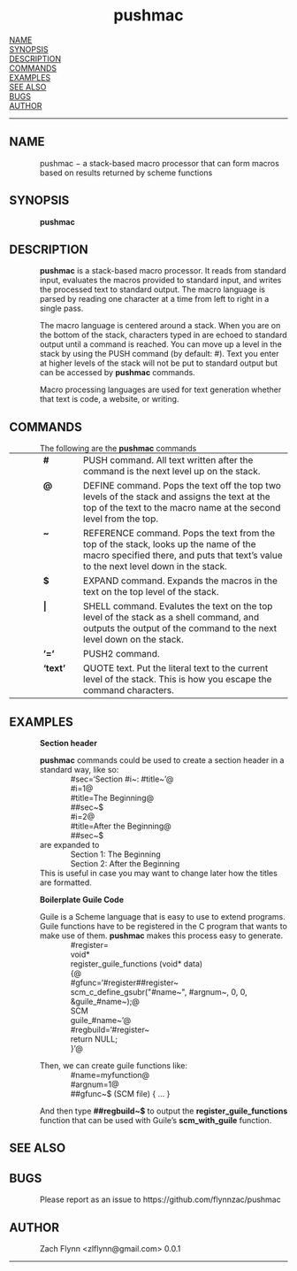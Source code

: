 <!-- Creator     : groff version 1.22.4 -->
<!-- CreationDate: Fri Jan 10 12:04:36 2020 -->
<!DOCTYPE html PUBLIC "-//W3C//DTD HTML 4.01 Transitional//EN"
"http://www.w3.org/TR/html4/loose.dtd">
<html>
<head>
<meta name="generator" content="groff -Thtml, see www.gnu.org">
<meta http-equiv="Content-Type" content="text/html; charset=US-ASCII">
<meta name="Content-Style" content="text/css">
<style type="text/css">
       p       { margin-top: 0; margin-bottom: 0; vertical-align: top }
       pre     { margin-top: 0; margin-bottom: 0; vertical-align: top }
       table   { margin-top: 0; margin-bottom: 0; vertical-align: top }
       h1      { text-align: center }
</style>
<title>pushmac</title>

</head>
<body>

<h1 align="center">pushmac</h1>

<a href="#NAME">NAME</a><br>
<a href="#SYNOPSIS">SYNOPSIS</a><br>
<a href="#DESCRIPTION">DESCRIPTION</a><br>
<a href="#COMMANDS">COMMANDS</a><br>
<a href="#EXAMPLES">EXAMPLES</a><br>
<a href="#SEE ALSO">SEE ALSO</a><br>
<a href="#BUGS">BUGS</a><br>
<a href="#AUTHOR">AUTHOR</a><br>

<hr>


<h2>NAME
<a name="NAME"></a>
</h2>


<p style="margin-left:11%; margin-top: 1em">pushmac &minus;
a stack-based macro processor that can form macros based on
results returned by scheme functions</p>

<h2>SYNOPSIS
<a name="SYNOPSIS"></a>
</h2>



<p style="margin-left:11%; margin-top: 1em"><b>pushmac</b></p>

<h2>DESCRIPTION
<a name="DESCRIPTION"></a>
</h2>


<p style="margin-left:11%; margin-top: 1em"><b>pushmac</b>
is a stack-based macro processor. It reads from standard
input, evaluates the macros provided to standard input, and
writes the processed text to standard output. The macro
language is parsed by reading one character at a time from
left to right in a single pass.</p>

<p style="margin-left:11%; margin-top: 1em">The macro
language is centered around a stack. When you are on the
bottom of the stack, characters typed in are echoed to
standard output until a command is reached. You can move up
a level in the stack by using the PUSH command (by default:
#). Text you enter at higher levels of the stack will not be
put to standard output but can be accessed by <b>pushmac</b>
commands.</p>

<p style="margin-left:11%; margin-top: 1em">Macro
processing languages are used for text generation whether
that text is code, a website, or writing.</p>

<h2>COMMANDS
<a name="COMMANDS"></a>
</h2>


<p style="margin-left:11%; margin-top: 1em">The following
are the <b>pushmac</b> commands</p>

<table width="100%" border="0" rules="none" frame="void"
       cellspacing="0" cellpadding="0">
<tr valign="top" align="left">
<td width="11%"></td>
<td width="9%">


<p><b>#</b></p></td>
<td width="2%"></td>
<td width="78%">


<p>PUSH command. All text written after the command is the
next level up on the stack.</p></td></tr>
<tr valign="top" align="left">
<td width="11%"></td>
<td width="9%">


<p><b>@</b></p></td>
<td width="2%"></td>
<td width="78%">


<p>DEFINE command. Pops the text off the top two levels of
the stack and assigns the text at the top of the text to the
macro name at the second level from the top.</p></td></tr>
<tr valign="top" align="left">
<td width="11%"></td>
<td width="9%">


<p><b>~</b></p></td>
<td width="2%"></td>
<td width="78%">


<p>REFERENCE command. Pops the text from the top of the
stack, looks up the name of the macro specified there, and
puts that text&rsquo;s value to the next level down in the
stack.</p> </td></tr>
<tr valign="top" align="left">
<td width="11%"></td>
<td width="9%">


<p><b>$</b></p></td>
<td width="2%"></td>
<td width="78%">


<p>EXPAND command. Expands the macros in the text on the
top level of the stack.</p></td></tr>
<tr valign="top" align="left">
<td width="11%"></td>
<td width="9%">


<p><b>|</b></p></td>
<td width="2%"></td>
<td width="78%">


<p>SHELL command. Evalutes the text on the top level of the
stack as a shell command, and outputs the output of the
command to the next level down on the stack.</p></td></tr>
<tr valign="top" align="left">
<td width="11%"></td>
<td width="9%">


<p><b>&rsquo;=&rsquo;</b></p></td>
<td width="2%"></td>
<td width="78%">


<p>PUSH2 command.</p></td></tr>
<tr valign="top" align="left">
<td width="11%"></td>
<td width="9%">


<p><b>&lsquo;text&rsquo;</b></p></td>
<td width="2%"></td>
<td width="78%">


<p>QUOTE text. Put the literal text to the current level of
the stack. This is how you escape the command
characters.</p> </td></tr>
</table>

<h2>EXAMPLES
<a name="EXAMPLES"></a>
</h2>


<p style="margin-left:11%; margin-top: 1em"><b>Section
header</b></p>

<p style="margin-left:11%; margin-top: 1em"><b>pushmac</b>
commands could be used to create a section header in a
standard way, like so:</p>

<p style="margin-left:22%;">#sec=&lsquo;Section #i~:
#title~&rsquo;@ <br>
#i=1@ <br>
#title=The Beginning@ <br>
##sec~$ <br>
#i=2@ <br>
#title=After the Beginning@ <br>
##sec~$</p>

<p style="margin-left:11%;">are expanded to</p>

<p style="margin-left:22%;">Section 1: The Beginning <br>
Section 2: After the Beginning</p>

<p style="margin-left:11%;">This is useful in case you may
want to change later how the titles are formatted.</p>

<p style="margin-left:11%; margin-top: 1em"><b>Boilerplate
Guile Code</b></p>

<p style="margin-left:11%; margin-top: 1em">Guile is a
Scheme language that is easy to use to extend programs.
Guile functions have to be registered in the C program that
wants to make use of them. <b>pushmac</b> makes this process
easy to generate.</p>

<p style="margin-left:22%;">#register= <br>
void* <br>
register_guile_functions (void* data) <br>
{@ <br>
#gfunc=&lsquo;#register##register~ <br>
scm_c_define_gsubr(&quot;#name~&quot;, #argnum~, 0, 0,
&amp;guile_#name~);@ <br>
SCM <br>
guile_#name~&rsquo;@ <br>
#regbuild=&lsquo;#register~ <br>
return NULL; <br>
}&rsquo;@</p>

<p style="margin-left:11%; margin-top: 1em">Then, we can
create guile functions like:</p>

<p style="margin-left:22%;">#name=myfunction@ <br>
#argnum=1@ <br>
##gfunc~$ (SCM file) { ... }</p>

<p style="margin-left:11%; margin-top: 1em">And then type
<b>##regbuild~$</b> to output the
<b>register_guile_functions</b> function that can be used
with Guile&rsquo;s <b>scm_with_guile</b> function.</p>

<h2>SEE ALSO
<a name="SEE ALSO"></a>
</h2>


<h2>BUGS
<a name="BUGS"></a>
</h2>


<p style="margin-left:11%; margin-top: 1em">Please report
as an issue to https://github.com/flynnzac/pushmac</p>

<h2>AUTHOR
<a name="AUTHOR"></a>
</h2>


<p style="margin-left:11%; margin-top: 1em">Zach Flynn
&lt;zlflynn@gmail.com&gt; 0.0.1</p>
<hr>
</body>
</html>
